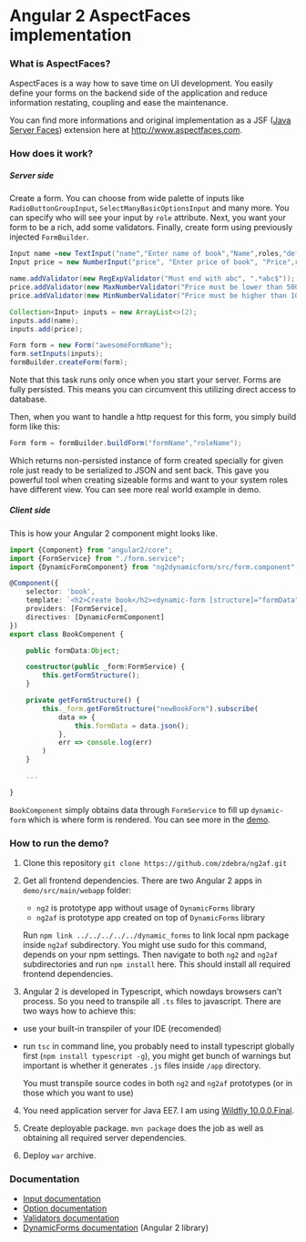 # Angular 2 AspectFaces implementation
### What is AspectFaces?
AspectFaces is a way how to save time on UI development. You easily define your
forms on the backend side of the application and reduce information restating,
coupling and ease the maintenance.

You can find more informations and original implementation as a JSF ([Java Server Faces](http://www.oracle.com/technetwork/java/javaee/javaserverfaces-139869.html)) extension here at <http://www.aspectfaces.com>.

### How does it work?
##### Server side
Create a form. You can choose from wide palette of inputs like `RadioButtonGroupInput`, `SelectManyBasicOptionsInput` and many more. You can specify who will see your input by `role` attribute. Next, you want your form to be a rich, add some validators. Finally, create form using previously injected `FormBuilder`.  
```java
Input name =new TextInput("name","Enter name of book","Name",roles,"default value");
Input price = new NumberInput("price", "Enter price of book", "Price",roles);

name.addValidator(new RegExpValidator("Must end with abc", ".*abc$"));
price.addValidator(new MaxNumberValidator("Price must be lower than 500",500));
price.addValidator(new MinNumberValidator("Price must be higher than 100",100));

Collection<Input> inputs = new ArrayList<>(2);
inputs.add(name);
inputs.add(price);

Form form = new Form("awesomeFormName");
form.setInputs(inputs);
formBuilder.createForm(form);
```
Note that this task runs only once when you start your server. Forms are fully persisted. This means you can circumvent this utilizing direct access to database.

Then, when you want to handle a http request for this form, you simply build form like this:
```java
Form form = formBuilder.buildForm("formName","roleName");
```
Which returns non-persisted instance of form created specially for given role just ready to be serialized to JSON and sent back. This gave you powerful tool when creating sizeable forms and want to your system roles have different view. You can see more real world example in demo.

##### Client side
This is how your Angular 2 component might looks like.
```typescript
import {Component} from "angular2/core";
import {FormService} from "./form.service";
import {DynamicFormComponent} from "ng2dynamicform/src/form.component";

@Component({
    selector: 'book',
    template: `<h2>Create book</h2><dynamic-form [structure]="formData" (submit)="onSubmit($event)" [optionsFnc]="_form.getOptionsFromEndpoint"></dynamic-form>`,
    providers: [FormService],
    directives: [DynamicFormComponent]
})
export class BookComponent {

    public formData:Object;

    constructor(public _form:FormService) {
        this.getFormStructure();
    }

    private getFormStructure() {
        this._form.getFormStructure("newBookForm").subscribe(
            data => {
                this.formData = data.json();
            },
            err => console.log(err)
        )
    }

    ...

}
```
`BookComponent` simply obtains data through `FormService` to fill up `dynamic-form` which is where form is rendered. You can see more in the [demo](demo/src/main/webapp/ng2af/).

### How to run the demo?
1. Clone this repository `git clone https://github.com/zdebra/ng2af.git`

2. Get all frontend dependencies. There are two Angular 2 apps in `demo/src/main/webapp` folder:
    - `ng2` is prototype app without usage of `DynamicForms` library
    - `ng2af` is prototype app created on top of `DynamicForms` library

    Run `npm link ../../../../../dynamic_forms` to link local npm package inside `ng2af` subdirectory. You might use sudo for this command, depends on your npm settings. Then navigate to both `ng2` and `ng2af` subdirectories and run `npm install` here. This should install all required frontend dependencies.

3. Angular 2 is developed in Typescript, which nowdays browsers can't process. So you need to transpile all `.ts` files to javascript. There are two ways how to achieve this:
  - use your built-in transpiler of your IDE (recomended)
  - run `tsc` in command line, you probably need to install typescript globally first (`npm install typescript -g`), you might get bunch of warnings but important is whether it generates `.js` files inside `/app` directory.

    You must transpile source codes in both `ng2` and `ng2af` prototypes (or in those which you want to use)

4. You need application server for Java EE7. I am using [Wildfly 10.0.0.Final](http://wildfly.org/downloads/).

5. Create deployable package. `mvn package` does the job as well as obtaining all required server dependencies.

6. Deploy `war` archive.

### Documentation
* [Input documentation](af/inputs.md)
* [Option documentation](af/options.md)
* [Validators documentation](af/validators.md)
* [DynamicForms documentation](dynamic_forms/documentation.md) (Angular 2 library)
